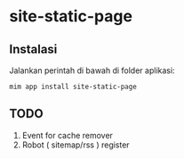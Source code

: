 # site-static-page

## Instalasi

Jalankan perintah di bawah di folder aplikasi:

```
mim app install site-static-page
```

## TODO

1. Event for cache remover
1. Robot ( sitemap/rss ) register